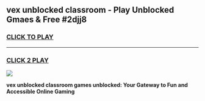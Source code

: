 
## vex unblocked classroom - Play Unblocked Gmaes & Free #2djj8
<h3>
<a href="https://news.freeplayer.one?title=vex_unblocked_classroom&ref=03M">CLICK TO PLAY</a></h3>
<hr>

<h3>
<a href="https://news.freeplayer.one?title=vex_unblocked_classroom&ref=03M">CLICK 2 PLAY</a>
  
</h3>

<a href="https://news.freeplayer.one?title=vex_unblocked_classroom&ref=03M"><img src="https://clearcache.store/games.png"></a>


**vex unblocked classroom games unblocked: Your Gateway to Fun and Accessible Online Gaming**
